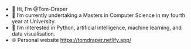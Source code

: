 - 👋 Hi, I’m @Tom-Draper
- 🌱 I’m currently undertaking a Masters in Computer Science in my fourth year at University.
- 👀 I’m interested in Python, artificial intelligence, machine learning, and data visualisation.
- 🌐 Personal website https://tomdraper.netlify.app/

<!---
Tom-Draper/Tom-Draper is a ✨ special ✨ repository because its `README.md` (this file) appears on your GitHub profile.
You can click the Preview link to take a look at your changes.
--->
